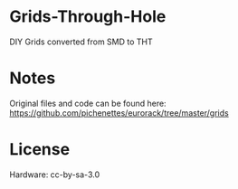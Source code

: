 # Grids-Through-Hole
DIY Grids converted from SMD to THT


# Notes
Original files and code can be found here: https://github.com/pichenettes/eurorack/tree/master/grids


# License
Hardware: cc-by-sa-3.0
